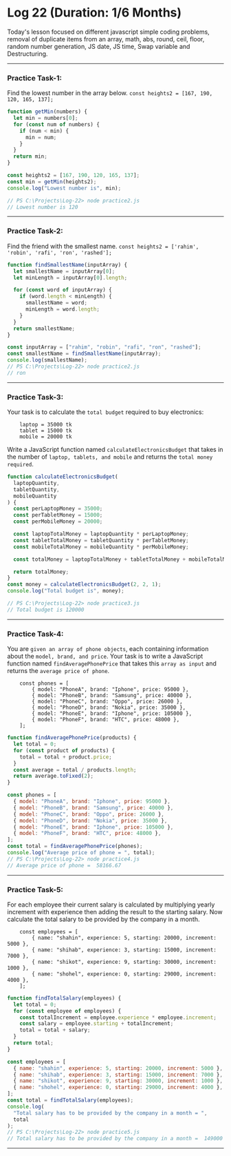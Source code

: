 # Log 22 (Duration: 1/6 Months)
Today's lesson focused on different javascript simple coding problems, removal of duplicate items from an array, math, abs, round, ceil, floor, random number generation, JS date, JS time, Swap variable and Destructuring.

---

### Practice Task-1:
Find the lowest number in the array below.
`const heights2 = [167, 190, 120, 165, 137];`
```js
function getMin(numbers) {
  let min = numbers[0];
  for (const num of numbers) {
    if (num < min) {
      min = num;
    }
  }
  return min;
}

const heights2 = [167, 190, 120, 165, 137];
const min = getMin(heights2);
console.log("Lowest number is", min);

// PS C:\Projects\Log-22> node practice2.js
// Lowest number is 120

```
---
### Practice Task-2:
Find the friend with the smallest name.
`const heights2 = ['rahim', 'robin', 'rafi', 'ron', 'rashed'];`
```js
function findSmallestName(inputArray) {
  let smallestName = inputArray[0];
  let minLength = inputArray[0].length;

  for (const word of inputArray) {
    if (word.length < minLength) {
      smallestName = word;
      minLength = word.length;
    }
  }
  return smallestName;
}

const inputArray = ["rahim", "robin", "rafi", "ron", "rashed"];
const smallestName = findSmallestName(inputArray);
console.log(smallestName);
// PS C:\Projects\Log-22> node practice2.js
// ron

```
---
### Practice Task-3:
Your task is to calculate the `total budget` required to buy electronics:

        laptop = 35000 tk
        tablet = 15000 tk
        mobile = 20000 tk

Write a JavaScript function named `calculateElectronicsBudget` that takes in the number of `laptop, tablets, and mobile` and returns the `total money required`.
```js
function calculateElectronicsBudget(
  laptopQuantity,
  tabletQuantity,
  mobileQuantity
) {
  const perLaptopMoney = 35000;
  const perTabletMoney = 15000;
  const perMobileMoney = 20000;

  const laptopTotalMoney = laptopQuantity * perLaptopMoney;
  const tabletTotalMoney = tabletQuantity * perTabletMoney;
  const mobileTotalMoney = mobileQuantity * perMobileMoney;

  const totalMoney = laptopTotalMoney + tabletTotalMoney + mobileTotalMoney;

  return totalMoney;
}
const money = calculateElectronicsBudget(2, 2, 1);
console.log("Total budget is", money);

// PS C:\Projects\Log-22> node practice3.js
// Total budget is 120000

```
---
### Practice Task-4:
You are `given an array of phone objects`, each containing information about the `model, brand, and price`. Your task is to write a JavaScript function named `findAveragePhonePrice` that takes this `array as input` and returns the `average price of phone`.

        const phones = [
            { model: "PhoneA", brand: "Iphone", price: 95000 },
            { model: "PhoneB", brand: "Samsung", price: 40000 },
            { model: "PhoneC", brand: "Oppo", price: 26000 },
            { model: "PhoneD", brand: "Nokia", price: 35000 },
            { model: "PhoneE", brand: "Iphone", price: 105000 },
            { model: "PhoneF", brand: "HTC", price: 48000 },
        ];

```js
function findAveragePhonePrice(products) {
  let total = 0;
  for (const product of products) {
    total = total + product.price;
  }
  const average = total / products.length;
  return average.toFixed(2);
}

const phones = [
  { model: "PhoneA", brand: "Iphone", price: 95000 },
  { model: "PhoneB", brand: "Samsung", price: 40000 },
  { model: "PhoneC", brand: "Oppo", price: 26000 },
  { model: "PhoneD", brand: "Nokia", price: 35000 },
  { model: "PhoneE", brand: "Iphone", price: 105000 },
  { model: "PhoneF", brand: "HTC", price: 48000 },
];
const total = findAveragePhonePrice(phones);
console.log("Average price of phone = ", total);
// PS C:\Projects\Log-22> node practice4.js
// Average price of phone =  58166.67

```
---
### Practice Task-5:
For each employee their current salary is calculated by multiplying yearly increment with experience then adding the result to the starting salary. Now calculate the total salary to be provided by the company in a month.

        const employees = [
            { name: "shahin", experience: 5, starting: 20000, increment: 5000 },
            { name: "shihab", experience: 3, starting: 15000, increment: 7000 },
            { name: "shikot", experience: 9, starting: 30000, increment: 1000 },
            { name: "shohel", experience: 0, starting: 29000, increment: 4000 },
        ];

        
```js
function findTotalSalary(employees) {
  let total = 0;
  for (const employee of employees) {
    const totalIncrement = employee.experience * employee.increment;
    const salary = employee.starting + totalIncrement;
    total = total + salary;
  }
  return total;
}

const employees = [
  { name: "shahin", experience: 5, starting: 20000, increment: 5000 },
  { name: "shihab", experience: 3, starting: 15000, increment: 7000 },
  { name: "shikot", experience: 9, starting: 30000, increment: 1000 },
  { name: "shohel", experience: 0, starting: 29000, increment: 4000 },
];
const total = findTotalSalary(employees);
console.log(
  "Total salary has to be provided by the company in a month = ",
  total
);
// PS C:\Projects\Log-22> node practice5.js
// Total salary has to be provided by the company in a month =  149000

```
---
